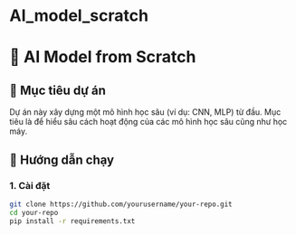 # AI_model_scratch
# 🧠 AI Model from Scratch

## 📌 Mục tiêu dự án

Dự án này xây dựng một mô hình học sâu (ví dụ: CNN, MLP) từ đầu. Mục tiêu là để hiểu sâu cách hoạt động của các mô hình học sâu cũng như học máy.


## 🚀 Hướng dẫn chạy

### 1. Cài đặt
```bash
git clone https://github.com/yourusername/your-repo.git
cd your-repo
pip install -r requirements.txt

